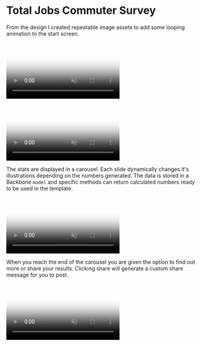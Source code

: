 <!-- color: #68C859 -->
<!-- description: Tool that shows the cost of your commute over a lifetime. -->
<!-- description_big: Commuter tool created in 2015 for Total Jobs. It uses the information from user's daily commute. It calculates a few interesting stats displayed with illustrations. -->

# Total Jobs Commuter Survey

From the design I created repeatable image assets to add some looping animation to the start screen.

<video
    muted playsinline loop autoplay
    src="videos/start_animation.mp4"
    poster="images/start_animation_poster.jpg">
</video>

<video
    muted playsinline loop autoplay
    src="videos/form.mp4"
    poster="images/form_poster.jpg">
</video>

The stats are displayed in a carousel. Each slide dynamically changes it's illustrations depending on the numbers generated. The data is stored in a Backbone `model` and specific methods can return calculated numbers ready to be used in the template.

<video
    muted playsinline loop autoplay
    src="videos/slides.mp4"
    poster="images/slides_poster.jpg">
</video>

When you reach the end of the carousel you are given the option to find out more or share your results. Clicking share will generate a custom share message for you to post.

<video
    muted playsinline loop autoplay
src="videos/end.mp4"
    poster="images/end_poster.jpg">
</video>
